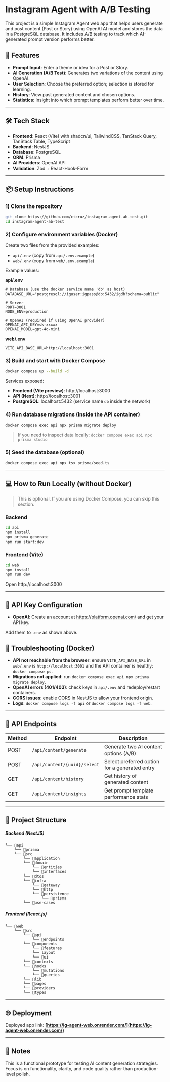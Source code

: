 # Instagram Agent with A/B Testing

This project is a simple Instagram Agent web app that helps users generate and post content (Post or Story) using OpenAI AI model and stores the data in a PostgreSQL database. It includes A/B testing to track which AI-generated prompt version performs better.

## 🚀 Features

- **Prompt Input**: Enter a theme or idea for a Post or Story.
- **AI Generation (A/B Test)**: Generates two variations of the content using OpenAI.
- **User Selection**: Choose the preferred option; selection is stored for learning.
- **History**: View past generated content and chosen options.
- **Statistics**: Insight into which prompt templates perform better over time.

---

## 🛠 Tech Stack

- **Frontend**: React (Vite) with shadcn/ui, TailwindCSS, TanStack Query, TanStack Table, TypeScript
- **Backend**: NestJS
- **Database**: PostgreSQL
- **ORM**: Prisma
- **AI Providers**: OpenAI API
- **Validation**: Zod + React-Hook-Form

---

## 📦 Setup Instructions

### 1) Clone the repository

```bash
git clone https://github.com/ctcruz/instagram-agent-ab-test.git
cd instagram-agent-ab-test
```

### 2) Configure environment variables (Docker)

Create two files from the provided examples:

- `api/.env` (copy from `api/.env.example`)
- `web/.env` (copy from `web/.env.example`)

Example values:

**api/.env**

```env
# Database (use the docker service name 'db' as host)
DATABASE_URL="postgresql://iguser:igpass@db:5432/igdb?schema=public"

# Server
PORT=3001
NODE_ENV=production

# OpenAI (required if using OpenAI provider)
OPENAI_API_KEY=sk-xxxxx
OPENAI_MODEL=gpt-4o-mini
```

**web/.env**

```env
VITE_API_BASE_URL=http://localhost:3001
```

### 3) Build and start with Docker Compose

```bash
docker compose up --build -d
```

Services exposed:

- **Frontend (Vite preview)**: http://localhost:3000
- **API (Nest)**: http://localhost:3001
- **PostgreSQL**: localhost:5432 (service name `db` inside the network)

### 4) Run database migrations (inside the API container)

```bash
docker compose exec api npx prisma migrate deploy
```

> If you need to inspect data locally: `docker compose exec api npx prisma studio`

### 5) Seed the database (optional)

```bash
docker compose exec api npx tsx prisma/seed.ts
```

---

## 💻 How to Run Locally (without Docker)

> This is optional. If you are using Docker Compose, you can skip this section.

### Backend

```bash
cd api
npm install
npx prisma generate
npm run start:dev
```

### Frontend (Vite)

```bash
cd web
npm install
npm run dev
```

Open http://localhost:3000

---

## 🔑 API Key Configuration

- **OpenAI**: Create an account at https://platform.openai.com/ and get your API key.

Add them to `.env` as shown above.

## 🧰 Troubleshooting (Docker)

- **API not reachable from the browser**: ensure `VITE_API_BASE_URL` in `web/.env` is `http://localhost:3001` and the API container is healthy: `docker compose ps`.
- **Migrations not applied**: run `docker compose exec api npx prisma migrate deploy`.
- **OpenAI errors (401/403)**: check keys in `api/.env` and redeploy/restart containers.
- **CORS issues**: enable CORS in NestJS to allow your frontend origin.
- **Logs**: `docker compose logs -f api` or `docker compose logs -f web`.

---

## 🔄 API Endpoints

| Method | Endpoint                    | Description                                   |
| ------ | --------------------------- | --------------------------------------------- |
| POST   | `/api/content/generate`         | Generate two AI content options (A/B)         |
| POST    | `/api/content/{uuid}/select`           | Select preferred option for a generated entry |
| GET    | `/api/content/history`          | Get history of generated content              |
| GET    | `/api/content/insights` | Get prompt template performance stats         |

---

## 📂 Project Structure

##### Backend (NestJS)

```
└── 📁api
    └── 📁prisma
    └── 📁src
        └── 📁application
        └── 📁domain
            └── 📁entities
            └── 📁interfaces
        └── 📁dtos
        └── 📁infra
            └── 📁gateway
            └── 📁http
            └── 📁persistence
                └── 📁prisma
        └── 📁use-cases
```

##### Frontend (React.js)

```
└── 📁web
    └── 📁src
        └── 📁api
            └── 📁endpoints
        └── 📁components
            └── 📁features
            └── layout
            └── 📁ui
        └── 📁contexts
        └── 📁hooks
            └── 📁mutations
            └── 📁queries
        └── 📁lib
        └── 📁pages
        └── 📁providers
        └── 📁types
```

---

## 🌐 Deployment

Deployed app link: **[https://ig-agent-web.onrender.com/](https://ig-agent-web.onrender.com/)**

---

## 📌 Notes

This is a functional prototype for testing AI content generation strategies. Focus is on functionality, clarity, and code quality rather than production-level polish.

